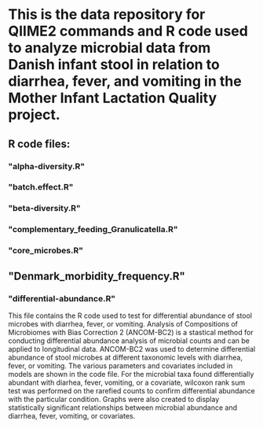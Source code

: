 # This is the data repository for QIIME2 commands and R code used to analyze microbial data from Danish infant stool in relation to diarrhea, fever, and vomiting in the Mother Infant Lactation Quality project. 

## R code files:
### "alpha-diversity.R"

### "batch.effect.R"

### "beta-diversity.R"

### "complementary_feeding_Granulicatella.R"

### "core_microbes.R"

## "Denmark_morbidity_frequency.R"

### "differential-abundance.R"
This file contains the R code used to test for differential abundance of stool microbes with diarrhea, fever, or vomiting. Analysis of Compositions of Microbiomes with Bias Correction 2 (ANCOM-BC2) is a stastical method for conducting differential abundance analysis of microbial counts and can be applied to longitudinal data. ANCOM-BC2 was used to determine differential abundance of stool microbes at different taxonomic levels with diarrhea, fever, or vomiting. The various parameters and covariates included in models are shown in the code file. For the microbial taxa found differentially abundant with diarhea, fever, vomiting, or a covariate, wilcoxon rank sum test was performed on the rarefied counts to confirm differential abundance with the particular condition. Graphs were also created to display statistically significant relationships between microbial abundance and diarrhea, fever, vomiting, or covariates.   
 
